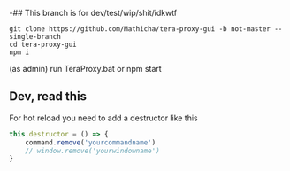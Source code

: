 -## This branch is for dev/test/wip/shit/idkwtf
```
git clone https://github.com/Mathicha/tera-proxy-gui -b not-master --single-branch
cd tera-proxy-gui
npm i
```

(as admin) run TeraProxy.bat or npm start

## Dev, read this
For hot reload you need to add a destructor like this
```js
this.destructor = () => {
	command.remove('yourcommandname')
	// window.remove('yourwindowname')
}
```
